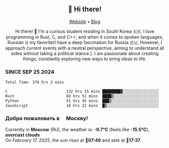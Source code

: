 <h2 align="center">👋 Hi there!</h2>
<p align="center">
  <a href="https://urdekcah.ru">Website</a> •
  <a href="https://urdekcah.blog">Blog</a>
</p>

<p align="center">
  Hi there! 👋 I'm a curious student residing in South Korea 🇰🇷. I love programming in Rust, C, and C++, and when it comes to spoken languages, Russian is my favorite(I have a deep fascination for Russia 🇷🇺, However, I approach current events with a neutral perspective, aiming to understand all sides without taking a political stance.). I am passionate about creating things, constantly exploring new ways to bring ideas to life.
</p>

### SINCE SEP 25 2024
<!--START_SECTION:waka-->
<!--LAST_WAKA_UPDATE:2025-02-16 18:26:07-->
```txt
Total Time: 378 hrs 2 mins

C                          132 hrs 15 mins ████████▓░░░░░░░░░░░░░░░░   34.05 %
Rust                       69 hrs 51 mins  ████▒░░░░░░░░░░░░░░░░░░░░   17.98 %
Python                     51 hrs 45 mins  ███▒░░░░░░░░░░░░░░░░░░░░░   13.32 %
JavaScript                 18 hrs 22 mins  █▒░░░░░░░░░░░░░░░░░░░░░░░   04.73 %
```
<!--END_SECTION:waka-->

<h3>Добро пожаловать в <img src="https://cdn-icons-png.flaticon.com/512/197/197408.png" width="13"/> Москву!</h3>

<!--START_SECTION:weather:moscow-->
<!--LAST_WEATHER_UPDATE:2025-02-17 15:22:14-->
Currently in **Moscow** (RU), the weather is: **-9.7°C** (feels like **-15.5°C**), ***overcast clouds***<br/>
On *February 17, 2025*, the *sun rises* at 🌅**07:49** and *sets* at 🌇**17:37**.
<!--END_SECTION:weather-->
